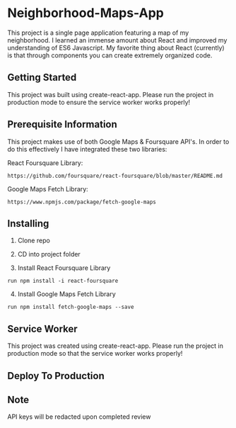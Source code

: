 # Neighborhood-Maps-App

This project is a single page application featuring a map of my neighborhood. I learned an immense amount about React and improved my understanding of ES6 Javascript. My favorite thing about React (currently) is that through components you can create extremely organized code. 

## Getting Started

This project was built using create-react-app. Please run the project in production mode to ensure the service worker works properly!

## Prerequisite Information

 This project makes use of both Google Maps & Foursquare API's. In order to do this effectively I have integrated these two libraries:
 
 React Foursquare Library:
 
 ```
 https://github.com/foursquare/react-foursquare/blob/master/README.md
 ```
Google Maps Fetch Library:

```
https://www.npmjs.com/package/fetch-google-maps
```

## Installing

1. Clone repo

2. CD into project folder

3. Install React Foursquare Library

```run npm install -i react-foursquare```

4. Install Google Maps Fetch Library

```run npm install fetch-google-maps --save```

## Service Worker

This project was created using create-react-app. Please run the project in production mode so that the service worker works properly!

## Deploy To Production



## Note

API keys will be redacted upon completed review
